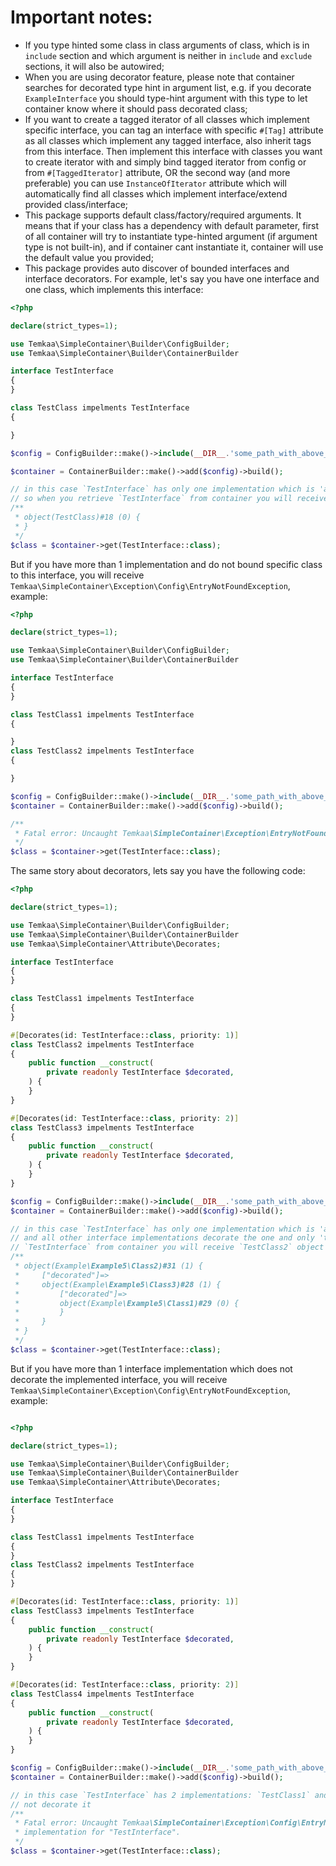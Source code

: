 # Important notes:
- If you type hinted some class in class arguments of class, which is in `include` section
  and which argument is neither in `include` and `exclude` sections, it will also be autowired;
- When you are using decorator feature, please note that container searches for decorated type hint in argument list,
  e.g. if you decorate `ExampleInterface` you should type-hint argument with this type to let container know where it
  should pass decorated class;
- If you want to create a tagged iterator of all classes which implement specific interface, you can tag an interface
  with specific `#[Tag]` attribute as all classes which implement any tagged interface, also inherit tags from this interface.
  Then implement this interface with classes you want to create iterator with and simply bind
  tagged iterator from config or from `#[TaggedIterator]` attribute, OR the second way (and more preferable) you can use
  `InstanceOfIterator` attribute which will automatically find all classes which implement interface/extend provided class/interface;
- This package supports default class/factory/required arguments. It means that if your class has a dependency with default
  parameter, first of all container will try to instantiate type-hinted argument (if argument type is not built-in),
  and if container cant instantiate it, container will use the default value you provided;
- This package provides auto discover of bounded interfaces and interface decorators.
  For example, let's say you have one interface and one class, which implements this interface:
```php
<?php

declare(strict_types=1);

use Temkaa\SimpleContainer\Builder\ConfigBuilder;
use Temkaa\SimpleContainer\Builder\ContainerBuilder

interface TestInterface
{
}

class TestClass impelments TestInterface
{

}

$config = ConfigBuilder::make()->include(__DIR__.'some_path_with_above_classes')->build();

$container = ContainerBuilder::make()->add($config)->build();

// in this case `TestInterface` has only one implementation which is 'accessible' (is in include config section)
// so when you retrieve `TestInterface` from container you will receive `TestClass` object
/**
 * object(TestClass)#18 (0) {
 * }
 */
$class = $container->get(TestInterface::class);
```
But if you have more than 1 implementation and do not bound specific class to this interface, you will receive
`Temkaa\SimpleContainer\Exception\Config\EntryNotFoundException`, example:
```php
<?php

declare(strict_types=1);

use Temkaa\SimpleContainer\Builder\ConfigBuilder;
use Temkaa\SimpleContainer\Builder\ContainerBuilder

interface TestInterface
{
}

class TestClass1 impelments TestInterface
{

}
class TestClass2 impelments TestInterface
{

}

$config = ConfigBuilder::make()->include(__DIR__.'some_path_with_above_classes')->build();
$container = ContainerBuilder::make()->add($config)->build();

/**
 * Fatal error: Uncaught Temkaa\SimpleContainer\Exception\EntryNotFoundException: Class "TestInterface" is not found.
 */
$class = $container->get(TestInterface::class);
```
The same story about decorators, lets say you have the following code:
```php
<?php

declare(strict_types=1);

use Temkaa\SimpleContainer\Builder\ConfigBuilder;
use Temkaa\SimpleContainer\Builder\ContainerBuilder
use Temkaa\SimpleContainer\Attribute\Decorates;

interface TestInterface
{
}

class TestClass1 impelments TestInterface
{
}

#[Decorates(id: TestInterface::class, priority: 1)]
class TestClass2 impelments TestInterface
{
    public function __construct(
        private readonly TestInterface $decorated,
    ) {
    }
}

#[Decorates(id: TestInterface::class, priority: 2)]
class TestClass3 impelments TestInterface
{
    public function __construct(
        private readonly TestInterface $decorated,
    ) {
    }
}

$config = ConfigBuilder::make()->include(__DIR__.'some_path_with_above_classes')->build();
$container = ContainerBuilder::make()->add($config)->build();

// in this case `TestInterface` has only one implementation which is 'accessible' (is in include config section)
// and all other interface implementations decorate the one and only 'true' implementation, so when you retrieve
// `TestInterface` from container you will receive `TestClass2` object
/**
 * object(Example\Example5\Class2)#31 (1) {
 *     ["decorated"]=>
 *     object(Example\Example5\Class3)#28 (1) {
 *         ["decorated"]=>
 *         object(Example\Example5\Class1)#29 (0) {
 *         }
 *     }
 * }
 */
$class = $container->get(TestInterface::class);
```
But if you have more than 1 interface implementation which does not decorate the implemented interface, you will receive
`Temkaa\SimpleContainer\Exception\Config\EntryNotFoundException`, example:
```php

<?php

declare(strict_types=1);

use Temkaa\SimpleContainer\Builder\ConfigBuilder;
use Temkaa\SimpleContainer\Builder\ContainerBuilder
use Temkaa\SimpleContainer\Attribute\Decorates;

interface TestInterface
{
}

class TestClass1 impelments TestInterface
{
}
class TestClass2 impelments TestInterface
{
}

#[Decorates(id: TestInterface::class, priority: 1)]
class TestClass3 impelments TestInterface
{
    public function __construct(
        private readonly TestInterface $decorated,
    ) {
    }
}

#[Decorates(id: TestInterface::class, priority: 2)]
class TestClass4 impelments TestInterface
{
    public function __construct(
        private readonly TestInterface $decorated,
    ) {
    }
}

$config = ConfigBuilder::make()->include(__DIR__.'some_path_with_above_classes')->build();
$container = ContainerBuilder::make()->add($config)->build();

// in this case `TestInterface` has 2 implementations: `TestClass1` and `TestClass2` which implement interface and do
// not decorate it
/**
 * Fatal error: Uncaught Temkaa\SimpleContainer\Exception\Config\EntryNotFoundException: Could not find interface 
 * implementation for "TestInterface".
 */
$class = $container->get(TestInterface::class);
```
